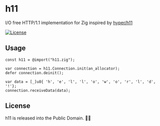 # h11

I/O free HTTP/1.1 implementation for Zig inspired by [hyper/h11](https://github.com/python-hyper/h11)

[![License](https://img.shields.io/badge/license-public%20domain-ff69b4.svg)](https://github.com/ducdetronquito/h11#license)

## Usage

```zig
const h11 = @import("h11.zig");

var connection = h11.Connection.init(an_allocator);
defer connection.deinit();

var data = [_]u8{ 'h', 'e', 'l', 'l', 'o', 'w', 'o', 'r', 'l', 'd', '!'};
connection.receiveData(data);
```

## License

h11 is released into the Public Domain. 🎉🍻
